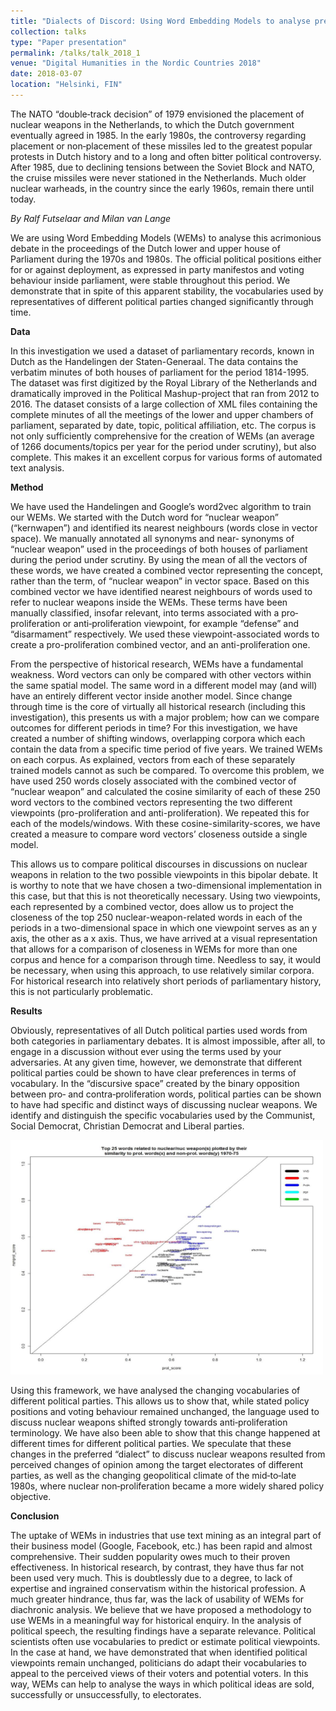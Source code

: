 ```yaml
---
title: "Dialects of Discord: Using Word Embedding Models to analyse preferred vocabularies in political debate through time"
collection: talks
type: "Paper presentation"
permalink: /talks/talk_2018_1
venue: "Digital Humanities in the Nordic Countries 2018"
date: 2018-03-07
location: "Helsinki, FIN"
---
```


The NATO “double‐track decision” of 1979 envisioned the placement of nuclear weapons in the Netherlands, to which the Dutch government eventually agreed in 1985. In the early 1980s, the controversy regarding placement or non‐placement of these missiles led to the greatest popular protests in Dutch history and to a long and often bitter political controversy. After 1985, due to declining tensions between the Soviet Block and NATO, the cruise missiles were never stationed in the Netherlands. Much older nuclear warheads, in the country since the early 1960s, remain there until today. 

<i>By Ralf Futselaar and Milan van Lange</i>

We are using Word Embedding Models (WEMs) to analyse this acrimonious debate in the proceedings of the Dutch lower and upper house of Parliament during the 1970s and 1980s. The official political positions either for or against deployment, as expressed in party manifestos and voting behaviour inside parliament, were stable throughout this period. We demonstrate that in spite of this apparent stability, the vocabularies used by representatives of different political parties changed significantly through time.

<b>Data</b>

In this investigation we used a dataset of parliamentary records, known in Dutch as the Handelingen der Staten-Generaal. The data contains the verbatim minutes of both houses of parliament for the period 1814-1995. The dataset was first digitized by the Royal Library of the Netherlands and dramatically improved in the Political Mashup-project that ran from 2012 to 2016. The dataset consists of a large collection of XML files containing the complete minutes of all the meetings of the lower and upper chambers of parliament, separated by date, topic, political affiliation, etc. The corpus is not only sufficiently comprehensive for the creation of WEMs (an average of 1266 documents/topics per year for the period under scrutiny), but also complete. This makes it an excellent corpus for various forms of automated text analysis.

<b>Method</b> 

We have used the Handelingen and Google’s word2vec algorithm to train our WEMs. We started with the Dutch word for “nuclear weapon” (“kernwapen”) and identified its nearest neighbours (words close in vector space). We manually annotated all synonyms and near‐ synonyms of “nuclear weapon” used in the proceedings of both houses of parliament during the period under scrutiny.  By using the mean of all the vectors of these words, we have created a combined vector representing the concept, rather than the term, of “nuclear weapon” in vector space. Based on this combined vector we have identified nearest neighbours of words used to refer to nuclear weapons inside the WEMs. These terms have been manually classified, insofar relevant, into terms associated with a pro‐proliferation or anti‐proliferation viewpoint, for example “defense” and “disarmament” respectively. We used these viewpoint-associated words to create a pro-proliferation combined vector, and an anti-proliferation one.

From the perspective of historical research, WEMs have a fundamental weakness. Word vectors can only be compared with other vectors within the same spatial model. The same word in a different model may (and will) have an entirely different vector inside another model. Since change through time is the core of virtually all historical research (including this investigation), this presents us with a major problem; how can we compare outcomes for different periods in time? For this investigation, we have created a number of shifting windows, overlapping corpora which each contain the data from a specific time period of five years. We trained WEMs on each corpus. As explained, vectors from each of these separately trained models cannot as such be compared. To overcome this problem, we have used 250 words closely associated with the combined vector of “nuclear weapon” and calculated the cosine similarity of each of these 250 word vectors to the combined vectors representing the two different viewpoints (pro-proliferation and anti-proliferation). We repeated this for each of the models/windows. With these cosine-similarity-scores, we have created a measure to compare word vectors’ closeness outside a single model. 

This allows us to compare political discourses in discussions on nuclear weapons in relation to the two possible viewpoints in this bipolar debate. It is worthy to note that we have chosen a two-dimensional implementation in this case, but that this is not theoretically necessary. Using two viewpoints, each represented by a combined vector, does allow us to project the closeness of the top 250 nuclear-weapon-related words in each of the periods in a two-dimensional space in which one viewpoint serves as an y axis, the other as a x axis. Thus, we have arrived at a visual representation that allows for a comparison of closeness in WEMs for more than one corpus and hence for a comparison through time. Needless to say, it would be necessary, when using this approach, to use relatively similar corpora. For historical research into relatively short periods of parliamentary history, this is not particularly problematic.

<b>Results</b> 

Obviously, representatives of all Dutch political parties used words from both categories in parliamentary debates. It is almost impossible, after all, to engage in a discussion without ever using the terms used by your adversaries. At any given time, however, we demonstrate that different political parties could be shown to have clear preferences in terms of vocabulary. In the “discursive space” created by the binary opposition between pro‐ and contra‐proliferation words, political parties can be shown to have had specific and distinct ways of discussing nuclear weapons. We identify and distinguish the specific vocabularies used by the Communist, Social Democrat, Christian Democrat and Liberal parties. 

<img src="Picture1.jpg"  width="500" height="375" alt="Nuclear weapon debates 1970-1975"
     title="Nuclear weapon debates 1970-1975" />
     

Using this framework, we have analysed the changing vocabularies of different political parties. This allows us to show that, while stated policy positions and voting behaviour remained unchanged, the language used to discuss nuclear weapons shifted strongly towards anti‐proliferation terminology. We have also been able to show that this change happened at different times for different political parties. We speculate that these changes in the preferred “dialect” to discuss nuclear weapons resulted from perceived changes of opinion among the target electorates of different parties, as well as the changing geopolitical climate of the mid‐to‐late 1980s, where nuclear non‐proliferation became a more widely shared policy objective.

<b>Conclusion</b>

The uptake of WEMs in industries that use text mining as an integral part of their business model (Google, Facebook, etc.) has been rapid and almost comprehensive. Their sudden popularity owes much to their proven effectiveness. In historical research, by contrast, they have thus far not been used very much. This is doubtlessly due to a degree, to lack of expertise and ingrained conservatism within the historical profession. A much greater hindrance, thus far, was the lack of usability of WEMs for diachronic analysis. We believe that we have proposed a methodology to use WEMs in a meaningful way for historical enquiry. 
In the analysis of political speech, the resulting findings have a separate relevance. Political scientists often use vocabularies to predict or estimate political viewpoints. In the case at hand, we have demonstrated that when identified political viewpoints remain unchanged, politicians do adapt their vocabularies to appeal to the perceived views of their voters and potential voters. In this way, WEMs can help to analyse the ways in which political ideas are sold, successfully or unsuccessfully, to electorates. 
